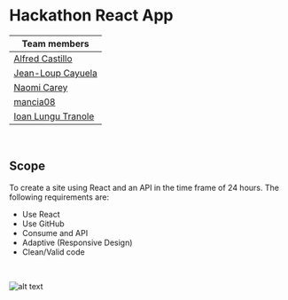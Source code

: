 # Hackathon React App

| Team members       |
| ------------------ |
| [Alfred Castillo](https://github.com/aCastilloNL)    |
| [Jean-Loup Cayuela](https://github.com/j-loup30400)  |
| [Naomi Carey](https://github.com/naomi-carey)        |
| [mancia08](https://github.com/mancia08)           |
| [Ioan Lungu Tranole](https://github.com/IoanLT) |

<p>&nbsp;</p>

## Scope

To create a site using React and an API in the time frame of 24 hours. The following requirements are:

- Use React
- Use GitHub
- Consume and API
- Adaptive (Responsive Design)
- Clean/Valid code

<p>&nbsp;</p>

![alt text](https://media.istockphoto.com/photos/hackathon-technology-threat-online-coding-2d-illustration-picture-id1046165806)
